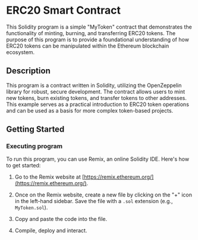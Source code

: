 # ERC20 Smart Contract

This Solidity program is a simple "MyToken" contract that demonstrates the functionality of minting, burning, and transferring ERC20 tokens. The purpose of this program is to provide a foundational understanding of how ERC20 tokens can be manipulated within the Ethereum blockchain ecosystem.

## Description

This program is a contract written in Solidity, utilizing the OpenZeppelin library for robust, secure development. The contract allows users to mint new tokens, burn existing tokens, and transfer tokens to other addresses. This example serves as a practical introduction to ERC20 token operations and can be used as a basis for more complex token-based projects.

## Getting Started

### Executing program

To run this program, you can use Remix, an online Solidity IDE. Here's how to get started:

1. Go to the Remix website at [https://remix.ethereum.org/](https://remix.ethereum.org/).

2. Once on the Remix website, create a new file by clicking on the "+" icon in the left-hand sidebar. Save the file with a `.sol` extension (e.g., `MyToken.sol`).

3. Copy and paste the code into the file.
4. Compile, deploy and interact.


